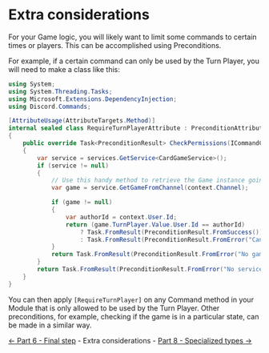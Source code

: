 ﻿Extra considerations
====================

For your Game logic, you will likely want to limit some commands
to certain times or players. This can be accomplished using Preconditions.

For example, if a certain command can only be used by the Turn Player,
you will need to make a class like this:
```cs
using System;
using System.Threading.Tasks;
using Microsoft.Extensions.DependencyInjection;
using Discord.Commands;

[AttributeUsage(AttributeTargets.Method)]
internal sealed class RequireTurnPlayerAttribute : PreconditionAttribute
{
    public override Task<PreconditionResult> CheckPermissions(ICommandContext context, CommandInfo command, IServiceProvider services)
    {
        var service = services.GetService<CardGameService>();
        if (service != null)
        {
            // Use this handy method to retrieve the Game instance going on, if any
            var game = service.GetGameFromChannel(context.Channel);

            if (game != null)
            {
                var authorId = context.User.Id;
                return (game.TurnPlayer.Value.User.Id == authorId)
                    ? Task.FromResult(PreconditionResult.FromSuccess())
                    : Task.FromResult(PreconditionResult.FromError("Cannot use command at this time."));
            }
            return Task.FromResult(PreconditionResult.FromError("No game active."));
        }
        return Task.FromResult(PreconditionResult.FromError("No service found."));
    }
}
```

You can then apply `[RequireTurnPlayer]` on any Command method in your Module that
is only allowed to be used by the Turn Player. Other preconditions, for example,
checking if the game is in a particular state, can be made in a similar way.


[<- Part 6 - Final step](6-FinalStep.md) - Extra considerations - [Part 8 - Specialized types ->](8-SpecializedTypes.md)